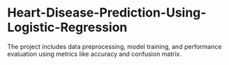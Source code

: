 # Heart-Disease-Prediction-Using-Logistic-Regression
The project includes data preprocessing, model training, and performance evaluation using metrics like accuracy and confusion matrix.
